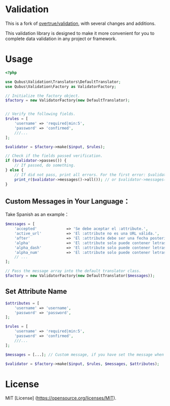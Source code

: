 Validation
==========

This is a fork of [overtrue/validation](https://github.com/overtrue/validation), with several changes and additions.

This validation library is designed to make it more convenient for you to complete data validation in any project or framework.

# Usage

```php
<?php

use Qubus\Validation\Translators\DefaultTranslator;
use Qubus\Validation\Factory as ValidatorFactory;

// Initialize the factory object.
$factory = new ValidatorFactory(new DefaultTranslator);


// Verify the following fields.
$rules = [
    'username' => 'required|min:5',
    'password' => 'confirmed',
    ///...
];

$validator = $factory->make($input, $rules);

// Check if the fields passed verification.
if ($validator->passes()) {
    // If passed, do something.
} else {
    // If did not pass, print all errors. For the first error: $validator->messages()->first()
    print_r($validator->messages()->all()); // or $validator->messages()->first() or $validator->errors()
}

```

## Custom Messages in Your Language：

Take Spanish as an example：

```php
$messages = [
    'accepted'             => 'Se debe aceptar el :attribute.',
    'active_url'           => 'El :attribute no es una URL válida.',
    'after'                => 'El :attribute debe ser una fecha posterior a :date.',
    'alpha'                => 'El :attribute solo puede contener letras.',
    'alpha_dash'           => 'El :attribute solo puede contener letras, números y guiones.',
    'alpha_num'            => 'El :attribute solo puede contener letras y números.',
    // ...
];

// Pass the message array into the default translator class.
$factory = new ValidatorFactory(new DefaultTranslator($messages));

```

## Set Attribute Name

```php
$attributes = [
    'username' => 'username',
    'password' => 'password',
];

$rules = [
    'username' => 'required|min:5',
    'password' => 'confirmed',
    ///...
];

$messages = [...]; // Custom message, if you have set the message when initializing the factory, just leave it blank.

$validator = $factory->make($input, $rules, $messages, $attributes);
```

# License

MIT [License] (https://opensource.org/licenses/MIT).
